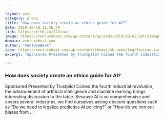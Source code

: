```yaml
---

layout: post
category: press
title: "How does society create an ethics guide for AI?"
date: 2019-10-18 11:56:29
link: https://vrhk.co/2J2csws
image: https://venturebeat.com/wp-content/uploads/2019/10/AI.GettyImages-817338718.jpg?w=1200&strip=all
domain: venturebeat.com
author: "VentureBeat"
icon: https://venturebeat.com/wp-content/themes/vb-news/img/favicon.ico
excerpt: "Sponsored Presented by Trustpilot Coined the fourth industrial revolution, the advancement of artificial intelligence and machine learning brings interesting discussion to the table. Because AI is so comprehensive and covers several industries, we find ourselves asking obscure questions such as “Do we need to legalize predictive AI policing?” or “How do we iron out biases from …"

---
```


### How does society create an ethics guide for AI?

Sponsored Presented by Trustpilot Coined the fourth industrial revolution, the advancement of artificial intelligence and machine learning brings interesting discussion to the table. Because AI is so comprehensive and covers several industries, we find ourselves asking obscure questions such as “Do we need to legalize predictive AI policing?” or “How do we iron out biases from …